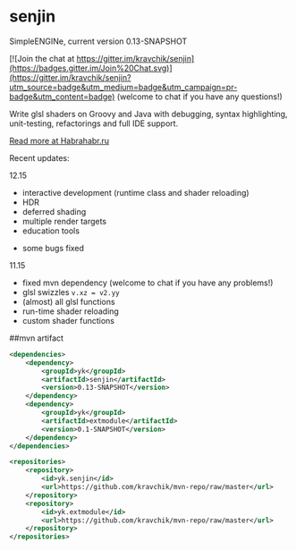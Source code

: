 # senjin
SimpleENGINe, current version 0.13-SNAPSHOT

[![Join the chat at https://gitter.im/kravchik/senjin](https://badges.gitter.im/Join%20Chat.svg)](https://gitter.im/kravchik/senjin?utm_source=badge&utm_medium=badge&utm_campaign=pr-badge&utm_content=badge)
(welcome to chat if you have any questions!)

Write glsl shaders on Groovy and Java with debugging, syntax highlighting, unit-testing, refactorings and full IDE support.

[Read more at Habrahabr.ru](http://habrahabr.ru/post/269591/)

Recent updates:

12.15

* interactive development (runtime class and shader reloading)
* HDR
* deferred shading
* multiple render targets
* education tools
- some bugs fixed

11.15

* fixed mvn dependency (welcome to chat if you have any problems!)
* glsl swizzles ```v.xz = v2.yy```
* (almost) all glsl functions
* run-time shader reloading
* custom shader functions

##mvn artifact
```xml
<dependencies>
    <dependency>
        <groupId>yk</groupId>
        <artifactId>senjin</artifactId>
        <version>0.13-SNAPSHOT</version>
    </dependency>
    <dependency>
        <groupId>yk</groupId>
        <artifactId>extmodule</artifactId>
        <version>0.1-SNAPSHOT</version>
    </dependency>
</dependencies>

<repositories>
    <repository>
        <id>yk.senjin</id>
        <url>https://github.com/kravchik/mvn-repo/raw/master</url>
    </repository>
    <repository>
        <id>yk.extmodule</id>
        <url>https://github.com/kravchik/mvn-repo/raw/master</url>
    </repository>
</repositories>
```


